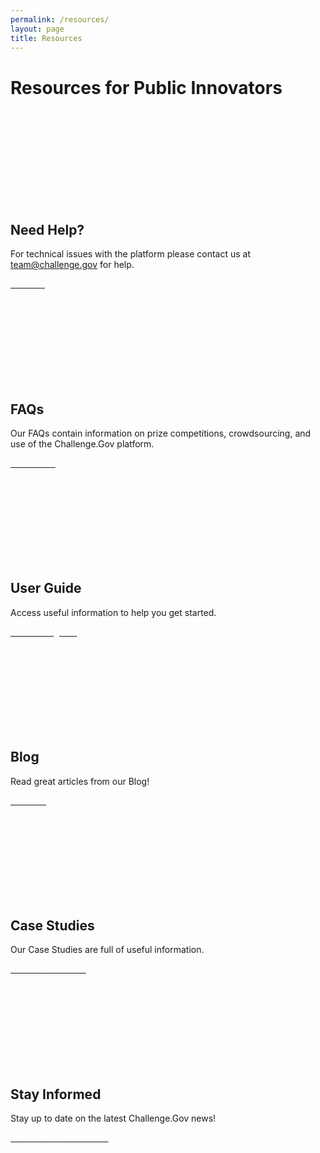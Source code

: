 ```yaml
---
permalink: /resources/
layout: page
title: Resources
---
```


<h1 class="text-center mb-4 font-weight-bold">Resources for Public Innovators</h1> 
<div class="grid-row grid-gap"> <!--merged -->
  <div class="usa-width-one-half"> 
    <div class="usa-card">
      <div class="usa-card__body text-center">  
        <svg class="usa-icon" aria-hidden="true" focusable="false" role="img"><svg aria-labelledby="help" role="img">
          <title id="help">ChallengeGov help resources</title>        <use xlink:href="/assets/img/sprite.svg#support"></use>
        </svg>
      </svg>
      <h2 class="usa-card__heading text-center">Need Help?</h2> 
      <p class="usa-card__text text-center">For technical issues with the platform please contact us at <a href="mailto:team@challenge.gov" class="link">team@challenge.gov</a> for help.</p> 
      <a href="mailto:team@challenge.gov" class="usa-button usa-button mb-0"><span style="color: #ffffff;">Email us</span></a> 
    </div> 
  </div> 
</div> 
<div class="usa-width-one-half"> 
  <div class="usa-card"> 
    <div class="usa-card__body text-center"> 
      <svg class="usa-icon" aria-hidden="true" focusable="false" role="img"><svg aria-labelledby="faq" role="img">
        <title id="faq">ChallengeGov frequently asked questions</title>        <use xlink:href="/assets/img/sprite.svg#help"></use>
      </svg>
    </svg>
    <h2 class="usa-card__heading text-center">FAQs</h2> 
    <p class="usa-card__text text-center">Our FAQs contain information on prize competitions, crowdsourcing, and use of the Challenge.Gov platform.</p> 
    <a href="{{ site.baseurl }}/public-innovator-faqs/" class="usa-button usa-button mb-0"><span style="color: #ffffff;">Read FAQs</span></a>         
  </div> 
</div> 
</div>  
</div> 

<div class="grid-row grid-gap"> 
  <div class="usa-width-one-half"> 
    <div class="usa-card"> 
      <div class="usa-card__body text-center"> 
        <svg class="usa-icon" aria-hidden="true" focusable="false" role="img"><svg aria-labelledby="user-guide" role="img">
          <title id="user-guide">ChallengeGov user guide</title>        <use xlink:href="/assets/img/sprite.svg#local_library"></use>
        </svg>
      </svg>
      <h2 class="usa-card__heading text-center">User Guide</h2> 
      <p class="usa-card__text text-center">Access useful information to help you get started.</p> 
      <a href="{{ site.baseurl }}/user-guide/" class="usa-button usa-button mb-0"><span style="color: #ffffff;">View user guide</span></a>         
    </div> 
  </div> 
</div>   
<div class="usa-width-one-half"> 
  <div class="usa-card"> 
    <div class="usa-card__body text-center"> 
      <svg class="usa-icon" aria-hidden="true" focusable="false" role="img"><svg aria-labelledby="blog" role="img">
        <title id="blog">ChallengeGov blog</title>        <use xlink:href="/assets/img/sprite.svg#local_library"></use>
      </svg>
    </svg>
    <h2 class="usa-card__heading text-center">Blog</h2> 
    <p class="usa-card__text text-center">Read great articles from our Blog!</p> 
    <a href="{{ site.baseurl }}/blog/" class="usa-button usa-button mb-0"><span style="color: #ffffff;">Read blog</span></a>         
  </div> 
</div> 
</div> 
</div> 

<div class="grid-row grid-gap"> 
  <div class="usa-width-one-half"> 
    <div class="usa-card"> 
      <div class="usa-card__body text-center"> 
        <svg class="usa-icon" aria-hidden="true" focusable="false" role="img"><svg aria-labelledby="case-studies" role="img">
          <title id="case-studies">ChallengeGov case studies</title>        <use xlink:href="/assets/img/sprite.svg#topic"></use>
        </svg>
      </svg>
      <h2 class="usa-card__heading text-center">Case Studies</h2> 
      <p class="usa-card__text text-center">Our Case Studies are full of useful information.</p> 
      <a href="{{ site.baseurl }}/toolkit/case-studies/" class="usa-button usa-button mb-0"><span style="color: #ffffff;">Read case studies</span></a>         
    </div> 
  </div> 
</div> 
<div class="usa-width-one-half"> 
  <div class="usa-card"> 
    <div class="usa-card__body text-center"> 
      <svg class="usa-icon" aria-hidden="true" focusable="false" role="img"><svg aria-labelledby="newsletter-2" role="img">
        <title id="newsletter-2">ChallengeGov public newsletter signup</title>        <use xlink:href="/assets/img/sprite.svg#mail"></use>
      </svg>
    </svg>
    <h2 class="usa-card__heading text-center">Stay Informed</h2> 
    <p class="usa-card__text text-center">Stay up to date on the latest Challenge.Gov news!</p> 
    <a href="https://public.govdelivery.com/accounts/USGSATTS/subscriber/topics?qsp=USGSATTS_6" class="usa-button usa-button mb-0"><span style="color: #ffffff;">Subscribe to newsletter</span></a> <!-- not in staging site --> 
  </div> 
</div> 
</div> 
</div> 
